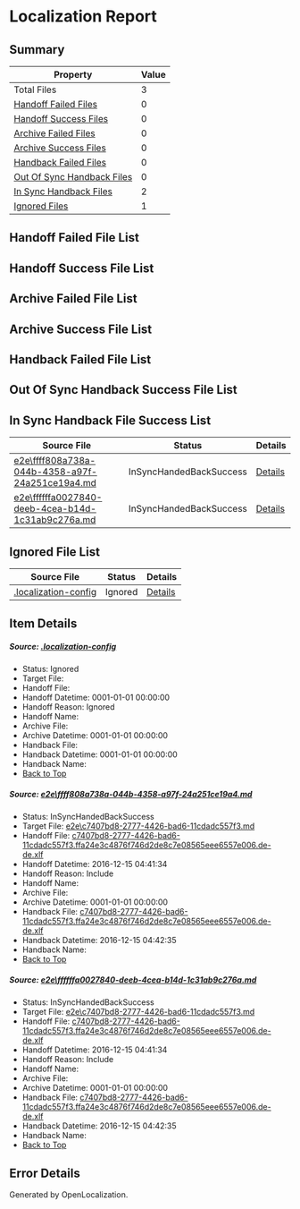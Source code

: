 # <a name='report-top'></a> Localization Report

## Summary
 Property | Value 
 -------- | ----- 
 Total Files | 3
[ Handoff Failed Files ](#handoff-failed-list)| 0
[ Handoff Success Files ](#handoff-success-list)| 0
[ Archive Failed Files ](#archive-failed-list)| 0
[ Archive Success Files ](#archive-success-list)| 0
[ Handback Failed Files ](#handback-failed-list)| 0
[ Out Of Sync Handback Files ](#outofsync-handback-success-list)| 0
[ In Sync Handback Files ](#insync-handback-success-list)| 2
[ Ignored Files ](#ignored-list)| 1

## <a name='handoff-failed-list'></a> Handoff Failed File List

## <a name='handoff-success-list'></a> Handoff Success File List

## <a name='archive-failed-list'></a> Archive Failed File List

## <a name='archive-success-list'></a> Archive Success File List

## <a name='handback-failed-list'></a> Handback Failed File List

## <a name='outofsync-handback-success-list'></a> Out Of Sync Handback Success File List

## <a name='insync-handback-success-list'></a> In Sync Handback File Success List
 Source File | Status | Details 
 ----------- | ------ | ------- 
 [e2e\ffff808a738a-044b-4358-a97f-24a251ce19a4.md](https://github.com/OpenLocalizationTestOrg/ol-test0/blob/3b17e95d27e07ad5486b045658340b27a56f787b/e2e/ffff808a738a-044b-4358-a97f-24a251ce19a4.md) | InSyncHandedBackSuccess | [Details](#3d611c8f6c187f5dac2618cff770f494dd19035b1)
 [e2e\ffffffa0027840-deeb-4cea-b14d-1c31ab9c276a.md](https://github.com/OpenLocalizationTestOrg/ol-test0/blob/3864480f576e192209905c70065ad105f622ea18/e2e/ffffffa0027840-deeb-4cea-b14d-1c31ab9c276a.md) | InSyncHandedBackSuccess | [Details](#3d611c8f6c187f5dac2618cff770f494dd19035b2)

## <a name='ignored-list'></a> Ignored File List
 Source File | Status | Details 
 ----------- | ------ | ------- 
 [.localization-config](https://github.com/OpenLocalizationTestOrg/ol-test0/blob/3864480f576e192209905c70065ad105f622ea18/.localization-config) | Ignored | [Details](#cb0632cf59c1387fc1742bfb9fa3c47f87e2e5c90)

## Item Details
##### <a name='cb0632cf59c1387fc1742bfb9fa3c47f87e2e5c90'></a> Source: [.localization-config](https://github.com/OpenLocalizationTestOrg/ol-test0/blob/3864480f576e192209905c70065ad105f622ea18/.localization-config)
* Status: Ignored
* Target File: 
* Handoff File: 
* Handoff Datetime: 0001-01-01 00:00:00
* Handoff Reason: Ignored
* Handoff Name: 
* Archive File: 
* Archive Datetime: 0001-01-01 00:00:00
* Handback File: 
* Handback Datetime: 0001-01-01 00:00:00
* Handback Name: 
* [Back to Top](#report-top)

##### <a name='3d611c8f6c187f5dac2618cff770f494dd19035b1'></a> Source: [e2e\ffff808a738a-044b-4358-a97f-24a251ce19a4.md](https://github.com/OpenLocalizationTestOrg/ol-test0/blob/3b17e95d27e07ad5486b045658340b27a56f787b/e2e/ffff808a738a-044b-4358-a97f-24a251ce19a4.md)
* Status: InSyncHandedBackSuccess
* Target File: [e2e\c7407bd8-2777-4426-bad6-11cdadc557f3.md](https://github.com/OpenLocalizationTestOrg/ol-test0-dede/blob/1535d1064367ffad5559edf26613676b419a6f94/e2e/c7407bd8-2777-4426-bad6-11cdadc557f3.md)
* Handoff File: [c7407bd8-2777-4426-bad6-11cdadc557f3.ffa24e3c4876f746d2de8c7e08565eee6557e006.de-de.xlf](https://github.com/OpenLocalizationTestOrg/ol-test0-handoff/blob/89ffdee4e67849f64c7be69feb349bbf61746557/ol-handoff/OpenLocalizationTestOrg/ol-test0-dede/xinjiang/ht/c7407bd8-2777-4426-bad6-11cdadc557f3.ffa24e3c4876f746d2de8c7e08565eee6557e006.de-de.xlf)
* Handoff Datetime: 2016-12-15 04:41:34
* Handoff Reason: Include
* Handoff Name: 
* Archive File: 
* Archive Datetime: 0001-01-01 00:00:00
* Handback File: [c7407bd8-2777-4426-bad6-11cdadc557f3.ffa24e3c4876f746d2de8c7e08565eee6557e006.de-de.xlf](https://github.com/OpenLocalizationTestOrg/ol-test0-handback/blob/0614de9f6aa82b766ce8801d71819030a6720d96/ol-handback/OpenLocalizationTestOrg/ol-test0-dede/xinjiang/ht/c7407bd8-2777-4426-bad6-11cdadc557f3.ffa24e3c4876f746d2de8c7e08565eee6557e006.de-de.xlf)
* Handback Datetime: 2016-12-15 04:42:35
* Handback Name: 
* [Back to Top](#report-top)

##### <a name='3d611c8f6c187f5dac2618cff770f494dd19035b2'></a> Source: [e2e\ffffffa0027840-deeb-4cea-b14d-1c31ab9c276a.md](https://github.com/OpenLocalizationTestOrg/ol-test0/blob/3864480f576e192209905c70065ad105f622ea18/e2e/ffffffa0027840-deeb-4cea-b14d-1c31ab9c276a.md)
* Status: InSyncHandedBackSuccess
* Target File: [e2e\c7407bd8-2777-4426-bad6-11cdadc557f3.md](https://github.com/OpenLocalizationTestOrg/ol-test0-dede/blob/1535d1064367ffad5559edf26613676b419a6f94/e2e/c7407bd8-2777-4426-bad6-11cdadc557f3.md)
* Handoff File: [c7407bd8-2777-4426-bad6-11cdadc557f3.ffa24e3c4876f746d2de8c7e08565eee6557e006.de-de.xlf](https://github.com/OpenLocalizationTestOrg/ol-test0-handoff/blob/89ffdee4e67849f64c7be69feb349bbf61746557/ol-handoff/OpenLocalizationTestOrg/ol-test0-dede/xinjiang/ht/c7407bd8-2777-4426-bad6-11cdadc557f3.ffa24e3c4876f746d2de8c7e08565eee6557e006.de-de.xlf)
* Handoff Datetime: 2016-12-15 04:41:34
* Handoff Reason: Include
* Handoff Name: 
* Archive File: 
* Archive Datetime: 0001-01-01 00:00:00
* Handback File: [c7407bd8-2777-4426-bad6-11cdadc557f3.ffa24e3c4876f746d2de8c7e08565eee6557e006.de-de.xlf](https://github.com/OpenLocalizationTestOrg/ol-test0-handback/blob/0614de9f6aa82b766ce8801d71819030a6720d96/ol-handback/OpenLocalizationTestOrg/ol-test0-dede/xinjiang/ht/c7407bd8-2777-4426-bad6-11cdadc557f3.ffa24e3c4876f746d2de8c7e08565eee6557e006.de-de.xlf)
* Handback Datetime: 2016-12-15 04:42:35
* Handback Name: 
* [Back to Top](#report-top)


## Error Details

Generated by OpenLocalization.
